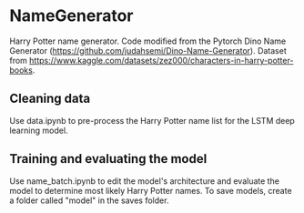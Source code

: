 # NameGenerator
Harry Potter name generator. Code modified from the Pytorch Dino Name Generator (https://github.com/judahsemi/Dino-Name-Generator). Dataset from https://www.kaggle.com/datasets/zez000/characters-in-harry-potter-books.

## Cleaning data
Use data.ipynb to pre-process the Harry Potter name list for the LSTM deep learning model.

## Training and evaluating the model
Use name_batch.ipynb to edit the model's architecture and evaluate the model to determine most likely Harry Potter names. To save models, create a folder called "model" in the saves folder.
